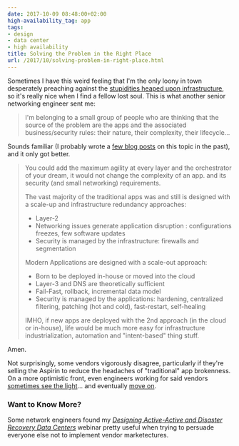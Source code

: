 ```yaml
---
date: 2017-10-09 08:48:00+02:00
high-availability_tag: app
tags:
- design
- data center
- high availability
title: Solving the Problem in the Right Place
url: /2017/10/solving-problem-in-right-place.html
---
```

Sometimes I have this weird feeling that I'm the only loony in town desperately preaching against the [stupidities heaped upon infrastructure](https://blog.ipspace.net/2013/04/this-is-what-makes-networking-so-complex.html), so it's really nice when I find a fellow lost soul. This is what another senior networking engineer sent me:

> I\'m belonging to a small group of people who are thinking that the source of the problem are the apps and the associated business/security rules: their nature, their complexity, their lifecycle\...

Sounds familiar (I probably wrote a [few blog posts](https://blog.ipspace.net/2013/11/typical-enterprise-application.html) on this topic in the past), and it only got better.
<!--more-->
> You could add the maximum agility at every layer and the orchestrator of your dream, it would not change the complexity of an app. and its security (and small networking) requirements.
>
> The vast majority of the traditional apps was and still is designed with a scale-up and infrastructure redundancy approaches:
>
> -   Layer-2
> -   Networking issues generate application disruption : configurations freezes, few software updates
> -   Security is managed by the infrastructure: firewalls and segmentation
>
> Modern Applications are designed with a scale-out approach:
>
> -   Born to be deployed in-house or moved into the cloud
> -   Layer-3 and DNS are theoretically sufficient
> -   Fail-Fast, rollback, incremental data model
> -   Security is managed by the applications: hardening, centralized filtering, patching (hot and cold), fast-restart, self-healing
>
> IMHO, if new apps are deployed with the 2nd approach (in the cloud or in-house), life would be much more easy for infrastructure industrialization, automation and \"intent-based\" thing stuff.

Amen.

Not surprisingly, some vendors vigorously disagree, particularly if they're selling the Aspirin to reduce the headaches of "traditional" app brokenness. On a more optimistic front, even engineers working for said vendors [sometimes see the light](http://www.it20.info/2014/12/cloud-native-applications-for-dummies/)... and eventually [move on](http://www.it20.info/2017/09/so-long-vmware-hello-aws/).

### Want to Know More?

Some network engineers found my [*Designing Active-Active and Disaster Recovery Data Centers*](http://www.ipspace.net/Designing_Active-Active_and_Disaster_Recovery_Data_Centers) webinar pretty useful when trying to persuade everyone else not to implement vendor marketectures.